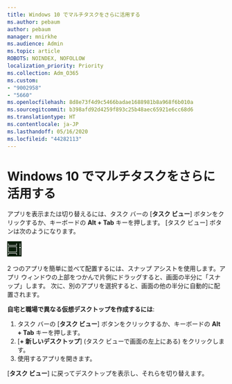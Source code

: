 ```yaml
---
title: Windows 10 でマルチタスクをさらに活用する
ms.author: pebaum
author: pebaum
manager: mnirkhe
ms.audience: Admin
ms.topic: article
ROBOTS: NOINDEX, NOFOLLOW
localization_priority: Priority
ms.collection: Adm_O365
ms.custom:
- "9002958"
- "5660"
ms.openlocfilehash: 8d8e73f4d9c5466badae1688981b8a968f6b010a
ms.sourcegitcommit: b398afd92d4259f893c25b48aec65921e6cc68d6
ms.translationtype: HT
ms.contentlocale: ja-JP
ms.lasthandoff: 05/16/2020
ms.locfileid: "44282113"
---
```

# <a name="do-more-with-multitasking-in-windows-10"></a>Windows 10 でマルチタスクをさらに活用する

アプリを表示または切り替えるには、タスク バーの [**タスク ビュー**] ボタンをクリックするか、キーボードの **Alt + Tab** キーを押します。 [タスク ビュー] ボタンは次のようになります。

![[タスク ビュー] ボタン](media/task-view.png)

2 つのアプリを簡単に並べて配置するには、スナップ アシストを使用します。アプリ ウィンドウの上部をつかんで片側にドラッグすると、画面の半分に「スナップ」します。 次に、別のアプリを選択すると、画面の他の半分に自動的に配置されます。

**自宅と職場で異なる仮想デスクトップを作成するには**:

1. タスク バーの [**タスク ビュー**] ボタンをクリックするか、キーボードの **Alt + Tab** キーを押します。
2. [**+ 新しいデスクトップ**] (タスク ビューで画面の左上にある) をクリックします。
3. 使用するアプリを開きます。 

[**タスク ビュー**] に戻ってデスクトップを表示し、それらを切り替えます。
